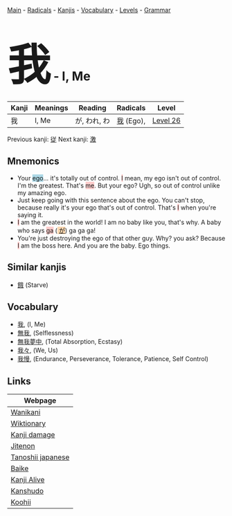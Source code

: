 <style> bigfont {font-size: 100px}</style>
[Main](../index.md) -
[Radicals](../radicals.md) -
[Kanjis](../kanjis.md) -
[Vocabulary](../vocabulary.md) -
[Levels](../levels.md) -
[Grammar](../grammar.md)
# <bigfont> 我</bigfont> - I, Me 

| Kanji | Meanings | Reading | Radicals | Level |
| --- | --- | --- | --- | --- |
| 我 | I, Me | が, われ, わ | [我](../radicals/我.md) (Ego),  | [Level 26](../levels/wk_level26.md) |

Previous kanji: [従](従.md) Next kanji: [激](激.md) 

## Mnemonics
 * Your <span style="background-color:#ADD8E6"> ego</span>... it's totally out of control. <span style="background-color:#ffcccb"> I</span> mean, my ego isn't out of control. I'm the greatest. That's <span style="background-color:#ffcccb"> me</span>. But your ego? Ugh, so out of control unlike my amazing ego.
* Just keep going with this sentence about the ego. You can't stop, because really it's your ego that's out of control. That's <span style="background-color:#ffcccb"> I</span> when you're saying it.
* <span style="background-color:#ffcccb"> I</span> am the greatest in the world! I am no baby like you, that's why. A baby who says <span style="background-color:#ffcccb"> ga</span> (<span style="background-color:#fed8b1"> [が](https://jisho.org/search/が)</span>) ga ga ga!
* You're just destroying the ego of that other guy. Why? you ask? Because <span style="background-color:#ffcccb"> I</span> am the boss here. And you are the baby. Ego things.


## Similar kanjis
 * [餓](餓.md) (Starve)


## Vocabulary
 * [我](../vocabulary/我.md), (I, Me)
* [無我](../vocabulary/我.md), (Selflessness)
* [無我夢中](../vocabulary/我.md), (Total Absorption, Ecstasy)
* [我々](../vocabulary/我.md), (We, Us)
* [我慢](../vocabulary/我.md), (Endurance, Perseverance, Tolerance, Patience, Self Control)



## Links 

| Webpage |
| --- |
| [Wanikani          ](https://www.wanikani.com/kanji/我) |
| [Wiktionary        ](https://en.wiktionary.org/wiki/我) |
| [Kanji damage      ](http://www.kanjidamage.com/kanji/search?utf8=✓&q=我) |
| [Jitenon           ](https://jitenon.com/kanji/我) |
| [Tanoshii japanese ](https://www.tanoshiijapanese.com/dictionary/kanji.cfm?k=我) |
| [Baike             ](https://baike.baidu.com/item/我) |
| [Kanji Alive       ](https://app.kanjialive.com/我) |
| [Kanshudo          ](https://www.kanshudo.com/searchmn?q=我) |
| [Koohii            ](https://kanji.koohii.com/study/kanji/我) |

